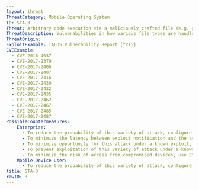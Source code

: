 ```yaml
---
layout: threat
ThreatCategory: Mobile Operating System
ID: STA-3
Threat: Arbitrary code execution via a maliciously crafted file (e.g. graphic, audio, font, x509 certificate)
ThreatDescription: Vulnerabilities in how various file types are handled by any software running on a mobile device (e.g. mobile apps, mobile OS, native or 3rd party software libraries, device drivers, mobile OS kernel) may allow an attacker to craft a malicous file that when processed, results in code execution in the context of the vulnerable component.
ThreatOrigin:
ExploitExample: TALOS Vulnerability Report [^215]
CVEExample:
  - CVE-2016-4637
  - CVE-2017-2379
  - CVE-2017-2406
  - CVE-2017-2407
  - CVE-2017-2416
  - CVE-2017-2430
  - CVE-2017-2432
  - CVE-2017-2435
  - CVE-2017-2462
  - CVE-2017-2467
  - CVE-2017-2485
  - CVE-2017-2487
PossibleCountermeasures:
    Enterprise:
      - To reduce the probability of this variety of attack, configure devices to automatically install or, at a minimum, notify users of the availability of security updates for the mobile OS, drivers, and installed apps.
      - To minimize the latency between exploit notification and the availability of security fixes, choose devices that have a reputation for providing security patches in a timely fashion.
      - To minimize opportunity for this attack under a known exploit, use email filtering technologies to block attachments from untrusted domains to contain suspect file types.
      - To prevent exploitation of this variety of attack under a known exploit, educate users to be suspicious of the file types in question, and when possible, avoid opening them on vulnerable devices.
      - To minimize the risk of access from compromised devices, use EMM/MDM solutions in combination with devices that successfully enforce policies to block access to enterprise resources for vulnerable devices.
    Mobile Device User:
      - To reduce the probability of this variety of attack, configure devices to automatically install or, at a minimum, notify users of the availability of security updates for the mobile OS, drivers, and installed apps.
title: STA-3
rawID: 3
---
```

